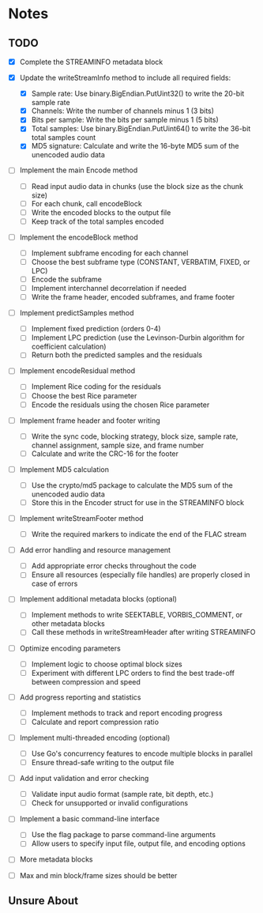 # Notes

## TODO

- [x] Complete the STREAMINFO metadata block

- [x] Update the writeStreamInfo method to include all required fields:
  - [x] Sample rate: Use binary.BigEndian.PutUint32() to write the 20-bit sample rate
  - [x] Channels: Write the number of channels minus 1 (3 bits)
  - [x] Bits per sample: Write the bits per sample minus 1 (5 bits)
  - [x] Total samples: Use binary.BigEndian.PutUint64() to write the 36-bit total samples count
  - [x] MD5 signature: Calculate and write the 16-byte MD5 sum of the unencoded audio data

- [ ] Implement the main Encode method
  - [ ] Read input audio data in chunks (use the block size as the chunk size)
  - [ ] For each chunk, call encodeBlock
  - [ ] Write the encoded blocks to the output file
  - [ ] Keep track of the total samples encoded

- [ ] Implement the encodeBlock method
  - [ ] Implement subframe encoding for each channel
  - [ ] Choose the best subframe type (CONSTANT, VERBATIM, FIXED, or LPC)
  - [ ] Encode the subframe
  - [ ] Implement interchannel decorrelation if needed
  - [ ] Write the frame header, encoded subframes, and frame footer

- [ ] Implement predictSamples method
  - [ ] Implement fixed prediction (orders 0-4)
  - [ ] Implement LPC prediction (use the Levinson-Durbin algorithm for coefficient calculation)
  - [ ] Return both the predicted samples and the residuals

- [ ] Implement encodeResidual method
  - [ ] Implement Rice coding for the residuals
  - [ ] Choose the best Rice parameter
  - [ ] Encode the residuals using the chosen Rice parameter

- [ ] Implement frame header and footer writing
  - [ ] Write the sync code, blocking strategy, block size, sample rate, channel assignment, sample size, and frame number
  - [ ] Calculate and write the CRC-16 for the footer

- [ ] Implement MD5 calculation
  - [ ] Use the crypto/md5 package to calculate the MD5 sum of the unencoded audio data
  - [ ] Store this in the Encoder struct for use in the STREAMINFO block

- [ ] Implement writeStreamFooter method
  - [ ] Write the required markers to indicate the end of the FLAC stream

- [ ] Add error handling and resource management
  - [ ] Add appropriate error checks throughout the code
  - [ ] Ensure all resources (especially file handles) are properly closed in case of errors

- [ ] Implement additional metadata blocks (optional)
  - [ ] Implement methods to write SEEKTABLE, VORBIS_COMMENT, or other metadata blocks
  - [ ] Call these methods in writeStreamHeader after writing STREAMINFO

- [ ] Optimize encoding parameters
  - [ ] Implement logic to choose optimal block sizes
  - [ ] Experiment with different LPC orders to find the best trade-off between compression and speed

- [ ] Add progress reporting and statistics
  - [ ] Implement methods to track and report encoding progress
  - [ ] Calculate and report compression ratio

- [ ] Implement multi-threaded encoding (optional)
  - [ ] Use Go's concurrency features to encode multiple blocks in parallel
  - [ ] Ensure thread-safe writing to the output file

- [ ] Add input validation and error checking
  - [ ] Validate input audio format (sample rate, bit depth, etc.)
  - [ ] Check for unsupported or invalid configurations

- [ ] Implement a basic command-line interface
  - [ ] Use the flag package to parse command-line arguments
  - [ ] Allow users to specify input file, output file, and encoding options

- [ ] More metadata blocks
- [ ] Max and min block/frame sizes should be better

## Unsure About
